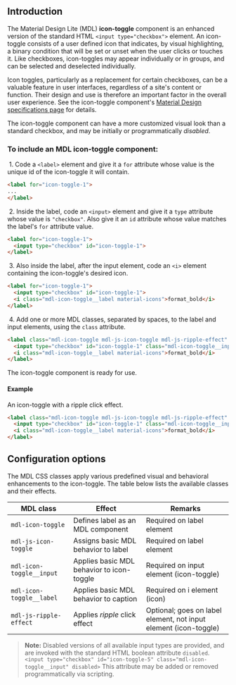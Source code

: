 ## Introduction

The Material Design Lite (MDL) **icon-toggle** component is an enhanced version of the standard HTML `<input type="checkbox">` element. An icon-toggle consists of a user defined icon that indicates, by visual highlighting, a binary condition that will be set or unset when the user clicks or touches it. Like checkboxes, icon-toggles may appear individually or in groups, and can be selected and deselected individually.

Icon toggles, particularly as a replacement for certain checkboxes, can be a valuable feature in user interfaces, regardless of a site's content or function. Their design and use is therefore an important factor in the overall user experience. See the icon-toggle component's [Material Design specifications page](http://www.google.com/design/spec/components/buttons.html#buttons-other-buttons) for details.

The icon-toggle component can have a more customized visual look than a standard checkbox, and may be initially or programmatically *disabled*.

### To include an MDL **icon-toggle** component:

&nbsp;1. Code a `<label>` element and give it a `for` attribute whose value is the unique id of the icon-toggle it will contain.
```html
<label for="icon-toggle-1">
...
</label>
```
&nbsp;2. Inside the label, code an `<input>` element and give it a `type` attribute whose value is `"checkbox"`. Also give it an `id` attribute whose value matches the label's `for` attribute value.
```html
<label for="icon-toggle-1">
  <input type="checkbox" id="icon-toggle-1">
</label>
```
&nbsp;3. Also inside the label, after the input element, code an `<i>` element containing the icon-toggle's desired icon.
```html
<label for="icon-toggle-1">
  <input type="checkbox" id="icon-toggle-1">
  <i class="mdl-icon-toggle__label material-icons">format_bold</i>
</label>
```
&nbsp;4. Add one or more MDL classes, separated by spaces, to the label and input elements, using the `class` attribute.
```html
<label class="mdl-icon-toggle mdl-js-icon-toggle mdl-js-ripple-effect" for="icon-toggle-1">
  <input type="checkbox" id="icon-toggle-1" class="mdl-icon-toggle__input">
  <i class="mdl-icon-toggle__label material-icons">format_bold</i>
</label>
```

The icon-toggle component is ready for use.

#### Example

An icon-toggle with a ripple click effect.

```html
<label class="mdl-icon-toggle mdl-js-icon-toggle mdl-js-ripple-effect" for="icon-toggle-1">
  <input type="checkbox" id="icon-toggle-1" class="mdl-icon-toggle__input">
  <i class="mdl-icon-toggle__label material-icons">format_bold</i>
</label>
```

## Configuration options

The MDL CSS classes apply various predefined visual and behavioral enhancements to the icon-toggle. The table below lists the available classes and their effects.

| MDL class | Effect | Remarks |
|-----------|--------|---------|
| `mdl-icon-toggle` | Defines label as an MDL component | Required on label element|
| `mdl-js-icon-toggle` | Assigns basic MDL behavior to label | Required on label element |
| `mdl-icon-toggle__input` | Applies basic MDL behavior to icon-toggle | Required on input element (icon-toggle) |
| `mdl-icon-toggle__label` | Applies basic MDL behavior to caption | Required on i element (icon) |
| `mdl-js-ripple-effect` | Applies *ripple* click effect | Optional; goes on label element, not input element (icon-toggle) |

>**Note:** Disabled versions of all available input types are provided, and are invoked with the standard HTML boolean attribute `disabled`. `<input type="checkbox" id="icon-toggle-5" class="mdl-icon-toggle__input" disabled>`
>This attribute may be added or removed programmatically via scripting.
